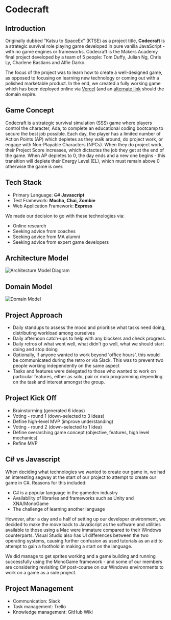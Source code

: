 # Codecraft

## Introduction
Originally dubbed "Katsu to SpaceEx" (KTSE) as a project title, **Codecraft** is a strategic survival role playing game developed in pure vanilla JavaScript - with no game engines or frameworks. Codecraft is the Makers Academy final project developed by a team of 5 people: Tom Duffy, Julian Ng, Chris Ly, Charlene Bastians and Alfie Darko.

The focus of the project was to learn how to create a well-designed game, as opposed to focusing on learning new technology or coming out with a polished marketable product. In the end, we created a fully working game which has been deployed online via [Vercel](http://play-codecraft.co.uk) (and an [alternate link](https://ktse-14upug6xs-defc0none.vercel.app/) should the domain expire.

## Game Concept
Codecraft is a strategic survival simulation (SSS) game where players control the character, Ada, to complete an educational coding bootcamp to secure the best job possible. Each day, the player has a limited number of Action Points (AP) which depletes as they walk around, do project work, or engage with Non-Playable Characters (NPCs). When they do project work, their Project Score increases, which dictactes the job they get at the end of the game. When AP depletes to 0, the day ends and a new one begins - this transition will deplete their Energy Level (EL), which must remain above 0 otherwise the game is over.

## Tech Stack
* Primary Language: <del>C#</del> **Javascript**
* Test Framework: **Mocha, Chai, Zombie**
* Web Application Framework: **Express**

We made our decision to go with these technologies via:
* Online research
* Seeking advice from coaches
* Seeking advice from MA alumni
* Seeking advice from expert game developers

## Architecture Model

![Architecture Model Diagram](readme_diagrams/server_architecture.png)

## Domain Model
![Domain Model](readme_diagrams/domain_model_simplified.png)

## Project Approach

- Daily standups to assess the mood and prioritise what tasks need doing, distributing workload among ourselves
- Daily afternoon catch-ups to help with any blockers and check progress.
- Daily retros of what went well, what didn't go well, what we should start doing and stop doing
- Optionally, if anyone wanted to work beyond 'office hours', this would be communicated during the retro or via Slack. This was to prevent two people working independently on the same aspect
- Tasks and features were delegated to those who wanted to work on particular features, either as solo, pair or mob programming depending on the task and interest amongst the group.

## Project Kick Off
* Brainstorming (generated 6 ideas)
* Voting - round 1 (down-selected to 3 ideas)
* Define high-level MVP (improve understanding)
* Voting - round 2 (down-selected to 1 idea)
* Define overarching game concept (objective, features, high level mechanics)
* Refine MVP

## C# vs Javascript
When deciding what technologies we wanted to create our game in, we had an interesting segway at the start of our project to attempt to create our game in C#. Reasons for this included:

- C# is a popular language in the gamedev industry
- Availability of libraries and frameworks such as Unity and XNA/MonoGame
- The challenge of learning another language

However, after a day and a half of setting up our developer environment, we decided to make the move back to JavaScript as the software and utilities available to those using a Mac were immature compared to their Windows counterparts. Visual Studio also has UI differences between the two operating systems, causing further confusion as used tutorials as an aid to attempt to gain a foothold in making a start on the language.

We did manage to get sprites working and a game building and running successfully using the MonoGame framework - and some of our members are considering revisiting C# post-course on our Windows environments to work on a game as a side project.

## Project Management
- Communication: Slack
- Task management: Trello  
- Knowledge management: GitHub Wiki
